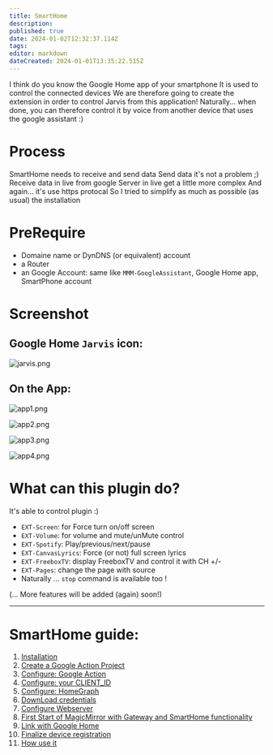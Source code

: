 ```yaml
---
title: SmartHome
description: 
published: true
date: 2024-01-02T12:32:37.114Z
tags: 
editor: markdown
dateCreated: 2024-01-01T13:35:22.515Z
---
```


I think do you know the Google Home app of your smartphone
It is used to control the connected devices
We are therefore going to create the extension in order to control Jarvis from this application!
Naturally... when done, you can therefore control it by voice from another device that uses the google assistant :)

# Process
SmartHome needs to receive and send data
Send data it's not a problem ;)
Receive data in live from google Server in live get a little more complex
And again... it's use https protocal
So I tried to simplify as much as possible (as usual) the installation

# PreRequire

* Domaine name  or DynDNS (or equivalent) account
* a Router
* an Google Account: same like `MMM-GoogleAssistant`, Google Home app, SmartPhone account

# Screenshot
## Google Home `Jarvis` icon:
![jarvis.png](/resources/smarthome/jarvis.png)

## On the App:
![app1.png](/resources/smarthome/app1.png)

![app2.png](/resources/smarthome/app2.png)

![app3.png](/resources/smarthome/app3.png)

![app4.png](/resources/smarthome/app4.png)

# What can this plugin do?

It's able to control plugin :)

* `EXT-Screen`: for Force turn on/off screen
* `EXT-Volume`: for volume and mute/unMute control
* `EXT-Spotify`: Play/previous/next/pause
* `EXT-CanvasLyrics`: Force (or not) full screen lyrics
* `EXT-FreeboxTV`: display FreeboxTV and control it with CH +/-
* `EXT-Pages`: change the page with source
* Naturally ... `stop` command is available too !

(... More features will be added (again) soon!)

---

# SmartHome guide:

1. [Installation](/MMM-GoogleAssistant/SmartHome/Installation)
2. [Create a Google Action Project](/MMM-GoogleAssistant/SmartHome/ActionNewProject)
3. [Configure: Google Action](/MMM-GoogleAssistant/SmartHome/SmartHomeActions)
4. [Configure: your CLIENT_ID](/MMM-GoogleAssistant/SmartHome/CLIENT_ID)
5. [Configure: HomeGraph](/MMM-GoogleAssistant/SmartHome/HomeGraph)
6. [DownLoad credentials](/MMM-GoogleAssistant/SmartHome/DownloadCredentials)
7. [Configure Webserver](/MMM-GoogleAssistant/SmartHome/webserver)
8. [First Start of MagicMirror with Gateway and SmartHome functionality](/Gateway/SmartHome/FirstStart)
9. [Link with Google Home](/Gateway/SmartHome/GoogleHomeLink)
10. [Finalize device registration](/Gateway/SmartHome/GoogleAssistantLink)
11. [How use it](/Gateway/SmartHome/Using)